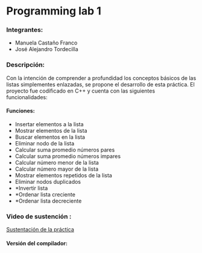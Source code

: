 # Programming lab 1

### Integrantes:
- Manuela Castaño Franco
- José Alejandro Tordecilla

### Descripción:

Con la intención de comprender a profundidad los conceptos básicos de las listas simplementes enlazadas, se propone el desarrollo de esta práctica.
El proyecto fue codificado en C++ y cuenta con las siguientes funcionalidades:
 #### Funciones:
  - Insertar elementos a la lista 
  - Mostrar elementos de la lista 
  - Buscar elementos en la lista 
  - Eliminar nodo de la lista 
  - Calcular suma promedio números pares 
  - Calcular suma promedio números impares 
  - Calcular número menor de la lista 
  - Calcular número mayor de la lista 
  - Mostrar elementos repetidos de la lista 
  - Eliminar nodos duplicados 
  - *Invertir lista
  - *Ordenar lista creciente
  - *Ordenar lista decreciente

### Video de sustención :
[Sustentación de la práctica](https://youtu.be/cn3AMC-Ezxs)

#### Versión del compilador: 
